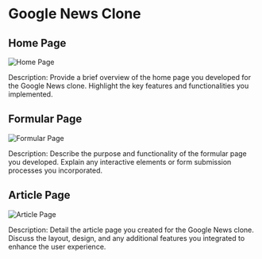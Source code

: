# Google News Clone

## Home Page

![Home Page](path/to/home_screenshot.png)

Description: Provide a brief overview of the home page you developed for the Google News clone. Highlight the key features and functionalities you implemented.

## Formular Page

![Formular Page](path/to/formular_screenshot.png)

Description: Describe the purpose and functionality of the formular page you developed. Explain any interactive elements or form submission processes you incorporated.

## Article Page

![Article Page](path/to/article_screenshot.png)

Description: Detail the article page you created for the Google News clone. Discuss the layout, design, and any additional features you integrated to enhance the user experience.

